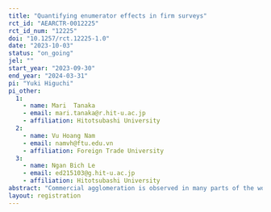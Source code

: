 ```yaml
---
title: "Quantifying enumerator effects in firm surveys"
rct_id: "AEARCTR-0012225"
rct_id_num: "12225"
doi: "10.1257/rct.12225-1.0"
date: "2023-10-03"
status: "on_going"
jel: ""
start_year: "2023-09-30"
end_year: "2024-03-31"
pi: "Yuki Higuchi"
pi_other:
  1:
    - name: Mari  Tanaka
    - email: mari.tanaka@r.hit-u.ac.jp
    - affiliation: Hitotsubashi University
  2:
    - name: Vu Hoang Nam
    - email: namvh@ftu.edu.vn
    - affiliation: Foreign Trade University
  3:
    - name: Ngan Bich Le
    - email: ed215103@g.hit-u.ac.jp
    - affiliation: Hitotsubashi University
abstract: "Commercial agglomeration is observed in many parts of the world. There are several theoretical explanations as to why commercial clusters occur, but empirical research is limited. This study attempts to examine the mechanisms of commercial agglomeration by surveying wholesalers located in one of the major wholesale markets in an emerging Asian country. When the market was destroyed by a fire in 1994 and rebuilt in 1997, about 1,400 slots were randomly assigned to garment wholesalers by a lottery. By collecting historical data over the past 25 years, we will analyze how the initial random allocation was transformed into the clustering of product types observed today. By taking advantage of the setting where a large number of similar-sized firms in the same industry operate, we conduct a survey experiment by randomly assigning enumerators to each sample firm to quantify the enumerator effect in a firm survey. "
layout: registration
---
```


